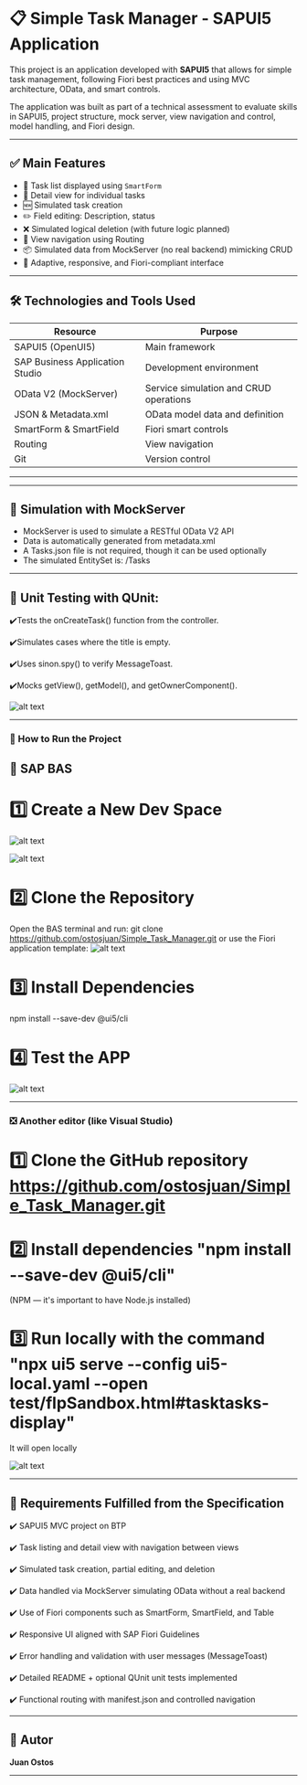 # 📋 Simple Task Manager - SAPUI5 Application

This project is an application developed with **SAPUI5**  that allows for simple task management, following Fiori best practices and using MVC architecture, OData, and smart controls.

The application was built as part of a technical assessment to evaluate skills in SAPUI5, project structure, mock server, view navigation and control, model handling, and Fiori design.

---

## ✅ Main Features

- 📄 Task list displayed using `SmartForm`
- 🧩 Detail view for individual tasks
- 🆕 Simulated task creation
- ✏️ Field editing: Description, status
- ❌ Simulated logical deletion (with future logic planned)
- 🔁 View navigation using Routing
- 📦 Simulated data from MockServer (no real backend) mimicking CRUD
- 📐 Adaptive, responsive, and Fiori-compliant interface

---

## 🛠️ Technologies and Tools Used

| Resource                          | Purpose                                        |
|-----------------------------      |------------------------------------------------|
| SAPUI5 (OpenUI5)                  | Main framework                                 |
| SAP Business Application Studio   | Development environment                    |
| OData V2 (MockServer)             | Service simulation and CRUD operations         |
| JSON & Metadata.xml               | OData model data and definition                |
| SmartForm & SmartField            | Fiori smart controls                           |
| Routing                           | View navigation                                |
| Git                               | Version control                                |

---

---

## 📡 Simulation with MockServer

- MockServer is used to simulate a RESTful OData V2 API
- Data is automatically generated from metadata.xml
- A Tasks.json file is not required, though it can be used optionally
- The simulated EntitySet is: /Tasks

---

## 🧪 Unit Testing with QUnit:

✔️Tests the onCreateTask() function from the controller.

✔️Simulates cases where the title is empty.

✔️Uses sinon.spy() to verify MessageToast.

✔️Mocks getView(), getModel(), and getOwnerComponent().


![alt text](images/image.png)

---

### 🚀 How to Run the Project
## 🧩 SAP BAS

# 1️⃣ Create a New Dev Space
![alt text](images/create_dev_space.jpg)

![alt text](images/create_dev_space2.jpg)
# 2️⃣ Clone the Repository
Open the BAS terminal and run:
git clone https://github.com/ostosjuan/Simple_Task_Manager.git
or use the Fiori application template:
![alt text](images/git_sap_bas.jpg)

# 3️⃣ Install Dependencies
npm install --save-dev @ui5/cli

# 4️⃣ Test the APP
![alt text](images/Execute.png)


______________________________________________________________________

### ❎ Another editor (like Visual Studio)
# 1️⃣ Clone the GitHub repository https://github.com/ostosjuan/Simple_Task_Manager.git

# 2️⃣ Install dependencies "npm install --save-dev @ui5/cli"
(NPM — it's important to have Node.js installed)

# 3️⃣ Run locally with the command "npx ui5 serve --config ui5-local.yaml --open test/flpSandbox.html#tasktasks-display"
It will open locally

![alt text](images/local.png)

---
## 📌 Requirements Fulfilled from the Specification

✔️ SAPUI5 MVC project on BTP

✔️ Task listing and detail view with navigation between views

✔️ Simulated task creation, partial editing, and deletion

✔️ Data handled via MockServer simulating OData without a real backend

✔️ Use of Fiori components such as SmartForm, SmartField, and Table

✔️ Responsive UI aligned with SAP Fiori Guidelines

✔️ Error handling and validation with user messages (MessageToast)

✔️ Detailed README + optional QUnit unit tests implemented

✔️ Functional routing with manifest.json and controlled navigation



---

## 🙋 Autor

**Juan Ostos**  

---




